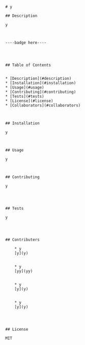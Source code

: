 
    # y

    ## Description 

    y


    
    ----badge here----
    

    
    
    ## Table of Contents 

    
    * [Description](#description)
    * [Installation](#installation)
    * [Usage](#usage)
    * [Contributing](#contributing)
    * [Tests](#tests)
    * [License](#license)
    * [Collaborators](#collaborators)
    
    
    
    ## Installation

    y
    

    
    ## Usage 

    y


    
    ## Contributing

    y
    

    
    
    ## Tests

    y

    
    
    
    ## Contributers
    
        * y
        [y](y)

        
        * y
        [yy](yy)

        
        * y
        [y](y)

        
        * y
        [y](y)

        
    
    
    ## License
    
    MIT
    

    

    